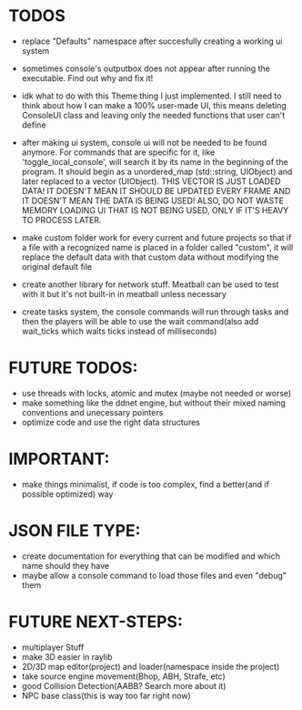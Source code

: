 # TODOS
- replace "Defaults" namespace after succesfully creating a working ui system

- sometimes console's outputbox does not appear after running the executable. Find out why and fix it!

- idk what to do with this Theme thing I just implemented. I still need to think about how I can make a 100% user-made UI, this means deleting ConsoleUI class and leaving only the needed functions that user can't define

- after making ui system, console ui will not be needed to be found anymore. For commands that are specific for it, like 'toggle_local_console', will search it by its name in the beginning of the program. It should begin as a unordered_map (std::string, UIObject) and later replaced to a vector (UIObject). THIS VECTOR IS JUST LOADED DATA! IT DOESN'T MEAN IT SHOULD BE UPDATED EVERY FRAME AND IT DOESN'T MEAN THE DATA IS BEING USED! ALSO, DO NOT WASTE MEMORY LOADING UI THAT IS NOT BEING USED, ONLY IF IT'S HEAVY TO PROCESS LATER.

- make custom folder work for every current and future projects so that if a file with a recognized name is placed in a folder called "custom", it will replace the default data with that custom data without modifying the original default file

- create another library for network stuff. Meatball can be used to test with it but it's not built-in in meatball unless necessary

- create tasks system, the console commands will run through tasks and then the players will be able to use the wait command(also add wait_ticks which waits ticks instead of milliseconds)

# FUTURE TODOS:
- use threads with locks, atomic and mutex (maybe not needed or worse)
- make something like the ddnet engine, but without their mixed naming conventions and unecessary pointers
- optimize code and use the right data structures

# IMPORTANT:
- make things minimalist, if code is too complex, find a better(and if possible optimized) way

# JSON FILE TYPE:
- create documentation for everything that can be modified and which name should they have
- maybe allow a console command to load those files and even "debug" them

# FUTURE NEXT-STEPS:
- multiplayer Stuff
- make 3D easier in raylib
- 2D/3D map editor(project) and loader(namespace inside the project)
- take source engine movement(Bhop, ABH, Strafe, etc)
- good Collision Detection(AABB? Search more about it)
- NPC base class(this is way too far right now)